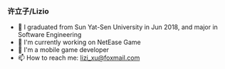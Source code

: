### 许立子/Lizio

- 👯 I graduated from Sun Yat-Sen University in Jun 2018, and major in Software Engineering
- 🔭 I'm currently working on NetEase Game
- 🤔 I'm a mobile game developer
- 📫 How to reach me: lizi_xu@foxmail.com


<!--
- 🌱 I’m currently learning ...
- 👯 I’m looking to collaborate on ...
- 🤔 I’m looking for help with ...
- 💬 Ask me about ...
- 😄 Pronouns: ...
- ⚡ Fun fact: ...
-->

